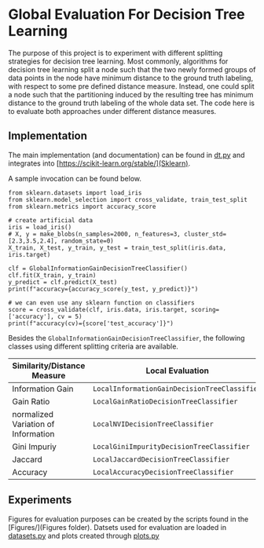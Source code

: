 
# Global Evaluation For Decision Tree Learning

The purpose of this project is to experiment with different splitting strategies
for decision tree learning. Most commonly, algorithms for decision tree learning
split a node such that the two newly formed groups of data points in the node
have minimum distance to the ground truth labeling, with respect to some pre
defined distance measure. Instead, one could split a node such that the
partitioning induced by the resulting tree has minimum distance to the ground
truth labeling of the whole data set. The code here is to evaluate both
approaches under different distance measures.

## Implementation

The main implementation (and documentation) can be found in [dt.py](dt.py) and
integrates into [https://scikit-learn.org/stable/](Sklearn).

A sample invocation can be found below.

```
from sklearn.datasets import load_iris
from sklearn.model_selection import cross_validate, train_test_split
from sklearn.metrics import accuracy_score

# create artificial data
iris = load_iris()
# X, y = make_blobs(n_samples=2000, n_features=3, cluster_std=[2.3,3.5,2.4], random_state=0)
X_train, X_test, y_train, y_test = train_test_split(iris.data, iris.target)

clf = GlobalInformationGainDecisionTreeClassifier()
clf.fit(X_train, y_train)
y_predict = clf.predict(X_test)
print(f"accuracy={accuracy_score(y_test, y_predict)}")

# we can even use any sklearn function on classifiers
score = cross_validate(clf, iris.data, iris.target, scoring=['accuracy'], cv = 5)
print(f"accuracy(cv)={score['test_accuracy']}")
```

Besides the `GlobalInformationGainDecisionTreeClassifier`, the following classes
using different splitting criteria are available.

Similarity/Distance Measure | Local Evaluation | Global Evaluation |
| -- | -- | -- |
| Information Gain | `LocalInformationGainDecisionTreeClassifier` | `GlobalInformationGainDecisionTreeClassifier`
| Gain Ratio | `LocalGainRatioDecisionTreeClassifier` | `GlobalGainRatioDecisionTreeClassifier`
| normalized Variation of Information | `LocalNVIDecisionTreeClassifier` | `GlobalNVIDecisionTreeClassifier`
| Gini Impuriy | `LocalGiniImpurityDecisionTreeClassifier` | `GlobalGiniImpurityDecisionTreeClassifier`
| Jaccard | `LocalJaccardDecisionTreeClassifier` | `GlobalJaccardDecisionTreeClassifier`
| Accuracy | `LocalAccuracyDecisionTreeClassifier` | `GlobalAccuracyDecisionTreeClassifier`

## Experiments

Figures for evaluation purposes can be created by the scripts found
in the [Figures/](Figures folder). Datsets used for evaluation are loaded
in [datasets.py](datasets.py) and plots created through [plots.py](plots.py)


